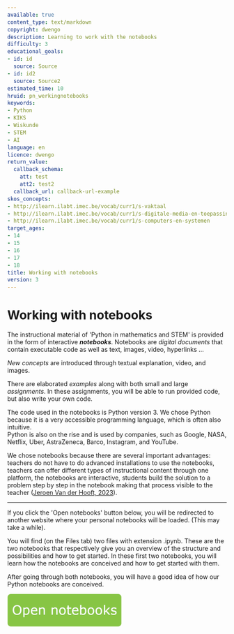 ```yaml
---
available: true
content_type: text/markdown
copyright: dwengo
description: Learning to work with the notebooks
difficulty: 3
educational_goals:
- id: id
  source: Source
- id: id2
  source: Source2
estimated_time: 10
hruid: pn_werkingnotebooks
keywords:
- Python
- KIKS
- Wiskunde
- STEM
- AI
language: en
licence: dwengo
return_value:
  callback_schema:
    att: test
    att2: test2
  callback_url: callback-url-example
skos_concepts:
- http://ilearn.ilabt.imec.be/vocab/curr1/s-vaktaal
- http://ilearn.ilabt.imec.be/vocab/curr1/s-digitale-media-en-toepassingen
- http://ilearn.ilabt.imec.be/vocab/curr1/s-computers-en-systemen
target_ages:
- 14
- 15
- 16
- 17
- 18
title: Working with notebooks
version: 3
---
```

# Working with notebooks

The instructional material of 'Python in mathematics and STEM' is provided in the form of interactive **_notebooks_**. Notebooks are _digital documents_ that contain executable code as well as text, images, video, hyperlinks ... 

_New concepts_ are introduced through textual explanation, video, and images.

There are elaborated *examples* along with both small and large *assignments*. In these assignments, you will be able to run provided code, but also write your own code.

The code used in the notebooks is Python version 3. We chose Python because it is a very accessible programming language, which is often also intuitive.  
Python is also on the rise and is used by companies, such as Google, NASA, Netflix, Uber, AstraZeneca, Barco, Instagram, and YouTube.

We chose notebooks because there are several important advantages: teachers do not have to do advanced installations to use the notebooks, teachers can offer different types of instructional content through one platform, the notebooks are interactive, students build the solution to a problem step by step in the notebook making that process visible to the teacher ([Jeroen Van der Hooft, 2023](https://libstore.ugent.be/fulltxt/RUG01/003/151/437/RUG01-003151437_2023_0001_AC.pdf)).

-----

If you click the 'Open notebooks' button below, you will be redirected to another website where your personal notebooks will be loaded. (This may take a while).

You will find (on the Files tab) two files with extension .ipynb. These are the two notebooks that respectively give you an overview of the structure and possibilities and how to get started. In these first two notebooks, you will learn how the notebooks are conceived and how to get started with them.

After going through both notebooks, you will have a good idea of how our Python notebooks are conceived.

[![](embed/Knop.png "Knop")](https://kiks.ilabt.imec.be/hub/tmplogin?id=0101_en "Notebooks Werking")
